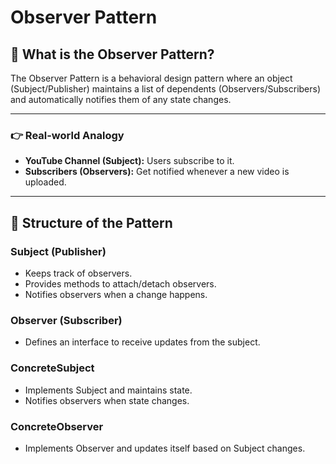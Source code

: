 # Observer Pattern

## 🔹 What is the Observer Pattern?

The Observer Pattern is a behavioral design pattern where an object (Subject/Publisher) maintains a list of dependents (Observers/Subscribers) and automatically notifies them of any state changes.

---

### 👉 Real-world Analogy

- **YouTube Channel (Subject):** Users subscribe to it.
- **Subscribers (Observers):** Get notified whenever a new video is uploaded.

---

## 🔹 Structure of the Pattern

### **Subject (Publisher)**
- Keeps track of observers.
- Provides methods to attach/detach observers.
- Notifies observers when a change happens.

### **Observer (Subscriber)**
- Defines an interface to receive updates from the subject.

### **ConcreteSubject**
- Implements Subject and maintains state.
- Notifies observers when state changes.

### **ConcreteObserver**
- Implements Observer and updates itself based on Subject changes.